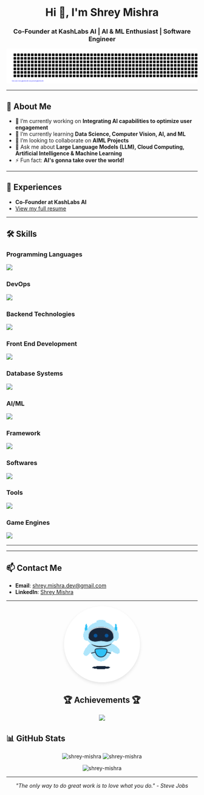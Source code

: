 <h1 align="center">Hi 👋, I'm Shrey Mishra</h1>
<h3 align="center">Co-Founder at KashLabs AI | AI & ML Enthusiast | Software Engineer</h3>

![gitartwork](gitartwork.svg)

---

## 🚀 About Me
- 🔭 I’m currently working on **Integrating AI capabilities to optimize user engagement**
- 🌱 I’m currently learning **Data Science, Computer Vision, AI, and ML**
- 👯 I’m looking to collaborate on **AIML Projects**
- 💬 Ask me about **Large Language Models (LLM), Cloud Computing, Artificial Intelligence & Machine Learning**
- ⚡ Fun fact: **AI's gonna take over the world!**

---

## 📄 Experiences
- **Co-Founder at KashLabs AI**  
- [View my full resume](https://drive.google.com/file/d/14O4oVN6HEjzotuLcE1KcLe0Q0DglqXHf/view?usp=sharing)

---

## 🛠️ Skills

### Programming Languages
<img src="https://skillicons.dev/icons?i=python,java,javascript,c,cpp" />

### DevOps
<img src="https://skillicons.dev/icons?i=aws,azure,gcp,bash,docker" />

### Backend Technologies
<img src="https://skillicons.dev/icons?i=nodejs,nginx,flask,firebase" />

### Front End Development
<img src="https://skillicons.dev/icons?i=html,css,bootstrap,react" />

### Database Systems
<img src="https://skillicons.dev/icons?i=mongodb,mysql" />

### AI/ML
<img src="https://skillicons.dev/icons?i=tensorflow,pytorch,opencv,scikitlearn" />

### Framework
<img src="https://skillicons.dev/icons?i=django" />

### Softwares
<img src="https://skillicons.dev/icons?i=illustrator,photoshop,postman" />

### Tools
<img src="https://skillicons.dev/icons?i=fastapi,git,github,pycharm,eclipse,vscode,ubuntu" />

### Game Engines
<img src="https://skillicons.dev/icons?i=unreal" />

---



---

## 📫 Contact Me
- **Email**: [shrey.mishra.dev@gmail.com](mailto:shrey.mishra.dev@gmail.com)  
- **LinkedIn**: [Shrey Mishra](https://linkedin.com/in/-shrey-mishra)

---
<!-- Avatar -->
<p align="center">
  <img src="Animation - 1742839221946.gif" alt="Animated Avatar" style="border-radius: 70%; width: 200px; height: 200px; box-shadow: 0 4px 8px rgba(0,0,0,0.1);" />
</p>

<!-- Trophies -->
<h2 align="center">🏆 Achievements 🏆</h2>
<p align="center">
  <img src="https://github-profile-trophy.vercel.app/?username=shrey-mishra&theme=radical" />
</p>

## 📊 GitHub Stats
<p align="center">
  <img src="https://github-readme-stats.vercel.app/api/top-langs?username=shrey-mishra&show_icons=true&locale=en&layout=compact&theme=dracula" alt="shrey-mishra" />
  <img src="https://github-readme-stats.vercel.app/api?username=shrey-mishra&show_icons=true&locale=en&theme=dracula" alt="shrey-mishra" />
</p>
<p align="center">
  <img src="https://github-readme-streak-stats.herokuapp.com/?user=shrey-mishra&theme=dracula" alt="shrey-mishra" />
</p>

---

<p align="center"><em>"The only way to do great work is to love what you do." - Steve Jobs</em></p>
